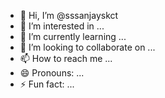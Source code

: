 - 👋 Hi, I’m @sssanjayskct
- 👀 I’m interested in ...
- 🌱 I’m currently learning ...
- 💞️ I’m looking to collaborate on ...
- 📫 How to reach me ...
- 😄 Pronouns: ...
- ⚡ Fun fact: ...

<!---
sssanjayskct/sssanjayskct is a ✨ special ✨ repository because its `README.md` (this file) appears on your GitHub profile.
You can click the Preview link to take a look at your changes.
--->
